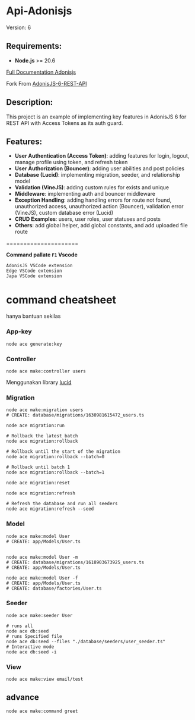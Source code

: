 # Api-Adonisjs 
Version: 6

## Requirements:
- **Node.js** >= 20.6


[Full Documentation Adonisjs](https://docs.adonisjs.com/guides/preface/introduction)

Fork From [AdonisJS-6-REST-API](https://github.com/rayhannovelo/AdonisJS-6-REST-API/tree/main)

## Description:
This project is an example of implementing key features in AdonisJS 6 for REST API with Access Tokens as its auth guard.

## Features:
- **User Authentication (Access Token)**: adding features for login, logout, manage profile using token, and refresh token
- **User Authorization (Bouncer)**: adding user abilities and post policies
- **Database (Lucid)**: implementing migration, seeder, and relationship model
- **Validation (VineJS)**: adding custom rules for exists and unique
- **Middleware**: implementing auth and bouncer middleware
- **Exception Handling**: adding handling errors for route not found, unauthorized access, unauthorized action (Bouncer), validation error (VineJS), custom database error (Lucid)
- **CRUD Examples**: users, user roles, user statuses and posts
- **Others**: add global helper, add global constants, and add uploaded file route


=====================

**Command pallate ``F1`` Vscode**

```
AdonisJS VSCode extension
Edge VSCode extension
Japa VSCode extension
```

# command cheatsheet
hanya bantuan sekilas

### App-key
```
node ace generate:key 
```

### Controller
```
node ace make:controller users
```

Menggunakan library [lucid](https://lucid.adonisjs.com/docs/introduction)
### Migration
```
node ace make:migration users
# CREATE: database/migrations/1630981615472_users.ts

node ace migration:run

# Rollback the latest batch
node ace migration:rollback

# Rollback until the start of the migration
node ace migration:rollback --batch=0

# Rollback until batch 1
node ace migration:rollback --batch=1

node ace migration:reset

node ace migration:refresh

# Refresh the database and run all seeders
node ace migration:refresh --seed

```
### Model
```
node ace make:model User
# CREATE: app/Models/User.ts


node ace make:model User -m
# CREATE: database/migrations/1618903673925_users.ts
# CREATE: app/Models/User.ts

node ace make:model User -f
# CREATE: app/Models/User.ts
# CREATE: database/factories/User.ts
```
### Seeder
```
node ace make:seeder User

# runs all
node ace db:seed
# runs Specified file
node ace db:seed --files "./database/seeders/user_seeder.ts"
# Interactive mode
node ace db:seed -i

```

### View
```
node ace make:view email/test
```

## advance
```
node ace make:command greet
```
